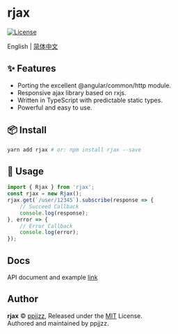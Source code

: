 # rjax

[![License](https://img.shields.io/badge/license-MIT-green.svg)](/LICENSE)

English | [简体中文](./README-zh_CN.md)

## ✨ Features

- Porting the excellent @angular/common/http module.
- Responsive ajax library based on rxjs.
- Written in TypeScript with predictable static types.
- Powerful and easy to use.

## 📦 Install

```bash
yarn add rjax # or: npm install rjax --save
```

## 🔨 Usage

```js
import { Rjax } from 'rjax';
const rjax = new Rjax();
rjax.get(`/user/12345`).subscribe(response => {
    // Succeed Callback
    console.log(response);
}, error => {
    // Error Callback
    console.log(error);
});
```

## Docs
API document and example [link]()

## Author

**rjax** © [ppjjzz](https://github.com/ppjjzz), Released under the [MIT](./LICENSE) License.<br>
Authored and maintained by ppjjzz.